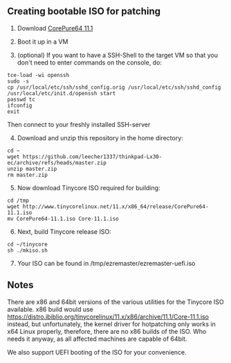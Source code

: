 Creating bootable ISO for patching
----------------------------------

1) Download [CorePure64 11.1](http://www.tinycorelinux.net/11.x/x86_64/release/CorePure64-11.1.iso)

2) Boot it up in a VM

3) (optional) If you want to have a SSH-Shell to the target VM so that 
   you don't need to enter commands on the console, do:

```
tce-load -wi openssh
sudo -s
cp /usr/local/etc/ssh/sshd_config.orig /usr/local/etc/ssh/sshd_config
/usr/local/etc/init.d/openssh start
passwd tc
ifconfig
exit
```

   Then connect to your freshly installed SSH-server

4) Download and unzip this repository in the home directory:

```
cd ~
wget https://github.com/leecher1337/thinkpad-Lx30-ec/archive/refs/heads/master.zip
unzip master.zip
rm master.zip
```

5) Now download Tinycore ISO required for building:
```
cd /tmp
wget http://www.tinycorelinux.net/11.x/x86_64/release/CorePure64-11.1.iso
mv CorePure64-11.1.iso Core-11.1.iso
```

6) Next, build Tinycore release ISO:
```
cd ~/tinycore
sh ./mkiso.sh
```

7) Your ISO can be found in /tmp/ezremaster/ezremaster-uefi.iso

Notes
-----
There are x86 and 64bit versions of the various utilities for the Tinycore ISO
available.
x86 build would use 
https://distro.ibiblio.org/tinycorelinux/11.x/x86/archive/11.1/Core-11.1.iso
instead, but unfortunately, the kernel driver for hotpatching only works in
x64 Linux properly, therefore, there are no x86 builds of the ISO.
Who needs it anyway, as all affected machines are capable of 64bit.

We also support UEFI booting of the ISO for your convenience.
